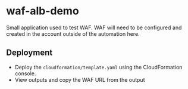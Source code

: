 # waf-alb-demo

Small application used to test WAF. WAF will need to be configured and
created in the account outside of the automation here.

## Deployment

* Deploy the `cloudformation/template.yaml` using the CloudFormation console.
* View outputs and copy the WAF URL from the output
